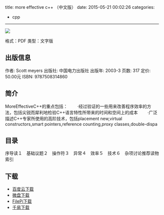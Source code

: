 title: more effective c++ （中文版）
date: 2015-05-21 00:02:26
categories:
  - cpp
---

![](http://img3.douban.com/lpic/s1483794.jpg)

格式：PDF
类型：文字版

<!--more-->

## 出版信息 ##

作者: Scott meyers 
出版社: 中国电力出版社
出版年: 2003-3
页数: 317
定价: 50.00元
ISBN: 9787508314860

## 简介 ##

MoreEffectiveC++的重点包括：
　　·经过验证的一些用来改善程序效率的方法，包括尖锐而犀利地检验C++语言特性所带来的时间和空间上的成本
　　·广泛描述C++专家所使用的高阶技术，包括placement new,virtual constructors,smart pointers,reference counting,proxy classes,double-dispa

## 目录 ##

序导读１　基础议题２　操作符３　异常４　效率５　技术６　杂项讨论推荐读物索引

## 下载 ##

+ [百度云下载](http://pan.baidu.com/s/1ntl6Zmp)
+ [微盘下载](http://vdisk.weibo.com/s/aADaW4YREXBJf)
+ [FilePi下载](http://filepi.com/i/yb4inKw)
+ [千易下载](http://1000eb.com/1ggbm)
